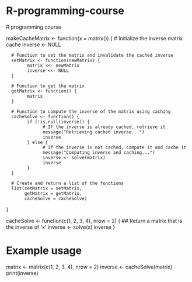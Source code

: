 # R-programming-course
R programming course

makeCacheMatrix <- function(x = matrix()) {
     # Initialize the inverse matrix cache
      inverse <- NULL
      
      # Function to set the matrix and invalidate the cached inverse
      setMatrix <- function(newMatrix) {
            matrix <<- newMatrix
            inverse <<- NULL
      }
      
      # Function to get the matrix
      getMatrix <- function() {
            matrix
      }
      
      # Function to compute the inverse of the matrix using caching
      cacheSolve <- function() {
            if (!is.null(inverse)) {
                  # If the inverse is already cached, retrieve it
                  message("Retrieving cached inverse...")
                  inverse
            } else {
                  # If the inverse is not cached, compute it and cache it
                  message("Computing inverse and caching...")
                  inverse <- solve(matrix)
                  inverse
            }
      }
      
      # Create and return a list of the functions
      list(setMatrix = setMatrix,
           getMatrix = getMatrix,
           cacheSolve = cacheSolve)
}

cacheSolve <- function(c(1, 2, 3, 4), nrow = 2) {
        ## Return a matrix that is the inverse of 'x'
        inverse <- solve(x)
        inverse
}

# Example usage
matrix <- matrix(c(1, 2, 3, 4), nrow = 2)
inverse <- cacheSolve(matrix)
print(inverse)
